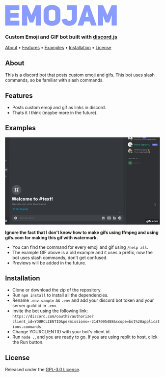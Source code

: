 <img src="https://raw.githubusercontent.com/Emojam-Bot/Emojam/master/img/logo.png"></img>
<h3>Custom Emoji and GIF bot built with <a href=https://github.com/discordjs/discord.js>discord.js</a></h3>

<p>
  <a href="#about">About</a>
  •
  <a href="#features">Features</a>
  •
  <a href="#examples">Examples</a>
  •
  <a href="#installation">Installation</a>
  •
  <a href="#license">License</a>
</p>

<h2 id="about">About</h2>
<p>This is a discord bot that posts custom emoji and gifs. This bot uses slash commands, so be familiar with slash commands.<p>

<h2 id="features">Features</h2>

- Posts custom emoji and gif as links in discord.
- Thats it I think (maybe more in the future).

<h2 id="examples">Examples</h2>
<img src="https://raw.githubusercontent.com/Emojam-Bot/Emojam/master/img/example.gif"></img>

**Ignore the fact that I don't know how to make gifs using ffmpeg and using gifs.com for making this gif with watermark.** 

- You can find the command for every emoji and gif using ```/help all```.
- The example GIF above is a old example and it uses a prefix, now the bot uses slash commands, don't get confused.
- Previews will be added in the future.

<h2 id="installation">Installation</h2>

- Clone or download the zip of the repository.
- Run ```npm install``` to install all the dependencies.
- Rename ```.env.sample``` as ```.env``` and add your discord bot token and your server guild id in ```.env```.
- Invite the bot using the following link: ```https://discord.com/oauth2/authorize?client_id=YOURCLIENTID&permissions=-2147095488&scope=bot%20applications.commands```
- Change YOURCLIENTID with your bot's client id.
- Run ```node .```, and you are ready to go. If you are using replit to host, click the Run button.

<h2 id="#license">License</h2>

Released under the [GPL-3.0 License](https://github.com/WitherCubes/Emojam/blob/master/LICENSE).
